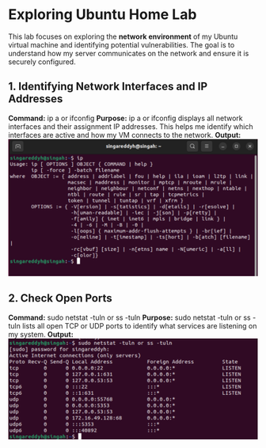 # Exploring Ubuntu Home Lab

This lab focuses on exploring the **network environment** of my Ubuntu virtual machine and identifying potential vulnerabilities. The goal is to understand how my server communicates on the network and ensure it is securely configured.

## 1. Identifying Network Interfaces and IP Addresses

**Command:**
ip a or ifconfig
**Purpose:**
ip a or ifconfig displays all network interfaces and their assignment IP addresses. This helps me identify which interfaces are active and how my VM connects to the network.
**Output:**
![ip a or ifconfig](./images/ip.png) 

## 2. Check Open Ports

**Command:**
sudo netstat -tuln or ss -tuln
**Purpose:**
sudo netstat -tuln or ss -tuln lists all open TCP or UDP ports to identify what services are listening on my system.
**Output:**
![sudo netstat -tuln or ss -tuln](./images/sudo%20netstat.png)